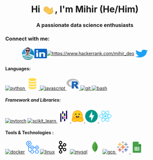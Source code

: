 <h1 align="center">Hi <img align="center" src="icons/greetings.gif" alt="👋" height="30" width="40" />, I'm Mihir (He/Him)</h1>
<h3 align="center">A passionate data science enthusiasts</h3>

<h3 align="left">Connect with me:</h3>
<p align="center">
<a href="https://mihirdeo16.com/#/" target="blank"><img align="center" src="https://github.com/mihirdeo16/mihirdeo16/blob/main/icons/profile.png" alt="https://mihirdeo16.com/" height="40" width="40" /></a><a href="https://linkedin.com/in/mihirdeo16/" target="blank"><img align="center" src="https://github.com/mihirdeo16/mihirdeo16/blob/main/icons/linkedin.svg" alt="https://www.linkedin.com/in/mihirdeo16/" height="30" width="40" /></a><a href="https://www.hackerrank.com/mihir_deo" target="blank"><img align="center" src="https://cdn.jsdelivr.net/npm/simple-icons@3.0.1/icons/hackerrank.svg" alt="https://www.hackerrank.com/mihir_deo" height="30" width="40"/></a> <a href="https://twitter.com/https://twitter.com/mihirdeo16" target="blank"><img align="center" src="https://github.com/mihirdeo16/mihirdeo16/blob/main/icons/twitter.svg" alt="https://twitter.com/mihirdeo16" height="30" width="40" /></a>
</p>

<h4 align="left">Languages:</h4>
<!-- Python, R, SQL, JS, Bash, Git, HTML, CSS  -->
<a href="https://www.python.org" target="_blank"> <img src="https://github.com/mihirdeo16/mihirdeo16/blob/main/icons/python.svg" alt="python" width="40" height="40"/> </a><a href="" target="_blank"> <img src="https://github.com/mihirdeo16/mihirdeo16/blob/main/icons/sql.svg" alt="SQL" width="40" height="40"/> </a><a href="https://developer.mozilla.org/en-US/docs/Web/JavaScript" target="_blank"> <img src="https://github.com/mihirdeo16/mihirdeo16/blob/main/icons/javascript.svg" alt="javascript" width="40" height="40"/></a><a href="https://www.r-project.org/" target="_blank"> <img src="https://github.com/mihirdeo16/mihirdeo16/blob/main/icons/rlang.svg" alt="Rlang" width="40" height="40"/> </a><a href="https://git-scm.com/" target="_blank"> <img src="https://github.com/mihirdeo16/mihirdeo16/blob/main/icons/git.svg" alt="git" width="40" height="40"/></a><a href="https://www.gnu.org/software/bash/" target="_blank"> <img src="https://github.com/mihirdeo16/mihirdeo16/blob/main/icons/bash.svg" alt="bash" width="40" height="40"/> </a>
<!-- WEB DEV
<a href="https://www.w3.org/html/" target="_blank"> <img src="https://github.com/mihirdeo16/mihirdeo16/blob/main/icons/html.svg" alt="html5" width="40" height="40"/></a><a href="https://www.w3schools.com/css/" target="_blank"> <img src="https://github.com/mihirdeo16/mihirdeo16/blob/main/icons/css.svg" alt="css3" width="40" height="40"/></a> -->

<h5 align="left">Framework and Libraries:</h5>
<!-- PyTorch, HuggingFace, Scikit-learn, Pandas, TensorFlow, React, NodeJS, , Plotly, ggplot, tidyverse. -->
<a href="https://pytorch.org/" target="_blank"> <img src="https://github.com/mihirdeo16/mihirdeo16/blob/main/icons/pytorch.svg" alt="pytorch" width="40" height="40"/></a>
<a href="https://scikit-learn.org/" target="_blank"> <img src="https://github.com/mihirdeo16/mihirdeo16/blob/main/icons/scikit.svg" alt="scikit_learn" width="40" height="40"/> </a> 
<a href="https://pandas.pydata.org/" target="_blank"> <img src="https://github.com/mihirdeo16/mihirdeo16/blob/main/icons/pandas.svg" alt="pandas" width="40" height="40"/> </a> 
<a href="https://huggingface.co/" target="_blank"> <img src="https://github.com/mihirdeo16/mihirdeo16/blob/main/icons/huggingface.svg" alt="huggingface" width="40" height="40"/> </a>
<a href="https://fastapi.tiangolo.com/" target="_blank"> <img src="https://github.com/mihirdeo16/mihirdeo16/blob/main/icons/fastapi.svg" alt="fastapi" width="40" height="40"/> </a>
<a href="https://reactjs.org/" target="_blank"> <img src="https://github.com/mihirdeo16/mihirdeo16/blob/main/icons/react.svg" alt="reactjs" width="40" height="40"/> </a> 
<!-- <a href="https://www.tensorflow.org" target="_blank"> <img src="https://github.com/mihirdeo16/mihirdeo16/blob/main/icons/tensorflow.svg" alt="tensorflow" width="40" height="40"/></a>  -->

<h4 align="left">Tools & Technologies :</h4>
<!-- Docker, CI/CD tool, Linux, Kafka, MySQL, MongoDB, Google Cloud, Tableau, Excel, Azure, AWS, Airflow, Cassandra -->
<a href="https://www.docker.com/" target="_blank"> <img src="https://github.com/mihirdeo16/mihirdeo16/blob/main/icons/docker.svg" alt="docker" width="40" height="40"/></a>
<a href="https://github.com/features/actions" target="_blank"><img src="https://github.com/mihirdeo16/mihirdeo16/blob/main/icons/githubactions.svg" alt="githubactions" width="40" height="40"/></a>
<a href="https://www.linux.org/" target="_blank"><img src="https://github.com/mihirdeo16/mihirdeo16/blob/main/icons/linux.svg" alt="linux" width="40" height="40"/></a>
<a href="https://kafka.apache.org/" target="_blank"><img src="https://github.com/mihirdeo16/mihirdeo16/blob/main/icons/kafka.svg" alt="kafka" width="40" height="40"/></a>
<a href="https://www.mysql.com/" target="_blank"><img src="https://github.com/mihirdeo16/mihirdeo16/blob/main/icons/mysql.svg" alt="mysql" width="40" height="40"/></a>
<a href="https://www.mongodb.com/" target="_blank"><img src="https://github.com/mihirdeo16/mihirdeo16/blob/main/icons/mongodb.svg" alt="mongodb" width="40" height="40"/></a>
<a href="https://cloud.google.com" target="_blank"> <img src="https://github.com/mihirdeo16/mihirdeo16/blob/main/icons/gcp.svg" alt="gcp" width="40" height="40"/></a><a href="https://www.tableau.com/" target="_blank"> <img src="https://github.com/mihirdeo16/mihirdeo16/blob/main/icons/tableau.png" alt="tableau" width="40" height="40"/></a><a href="" target="_blank"> <img src="https://github.com/mihirdeo16/mihirdeo16/blob/main/icons/sheets.png" alt="Excel" width="40" height="40"/></a>
<!-- <a href="https://aws.amazon.com" target="_blank"> <img src="https://devicons.github.io/devicon/devicon.git/icons/amazonwebservices/amazonwebservices-original-wordmark.svg" alt="aws" width="40" height="40"/> </a> -->
</p>
